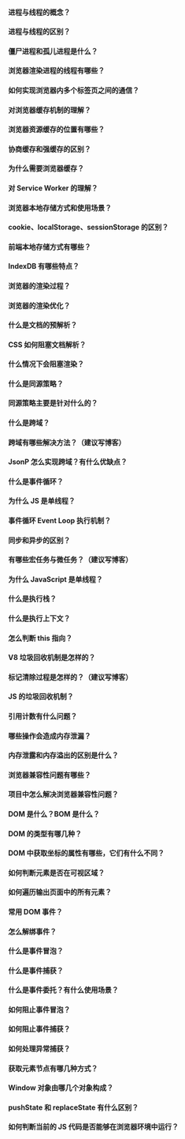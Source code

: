 <!--
 * @Author: Shu Binqi
 * @Date: 2023-02-24 21:15:03
 * @LastEditors: Shu Binqi
 * @LastEditTime: 2023-03-02 22:18:50
 * @Description: 浏览器原理面试题（61题）
 * @Version: 1.0.0
 * @FilePath: \interviewQuestions\ComputerNetwork\浏览器原理.md
-->

#### 进程与线程的概念？

#### 进程与线程的区别？

#### 僵尸进程和孤儿进程是什么？

#### 浏览器渲染进程的线程有哪些？

#### 如何实现浏览器内多个标签页之间的通信？

#### 对浏览器缓存机制的理解？

#### 浏览器资源缓存的位置有哪些？

#### 协商缓存和强缓存的区别？

#### 为什么需要浏览器缓存？

#### 对 Service Worker 的理解？

#### 浏览器本地存储方式和使用场景？

#### cookie、localStorage、sessionStorage 的区别？

#### 前端本地存储方式有哪些？

#### IndexDB 有哪些特点？

#### 浏览器的渲染过程？

#### 浏览器的渲染优化？

#### 什么是文档的预解析？

#### CSS 如何阻塞文档解析？

#### 什么情况下会阻塞渲染？

#### 什么是同源策略？

#### 同源策略主要是针对什么的？

#### 什么是跨域？

#### 跨域有哪些解决方法？（建议写博客）

#### JsonP 怎么实现跨域？有什么优缺点？

#### 什么是事件循环？

#### 为什么 JS 是单线程？

#### 事件循环 Event Loop 执行机制？

#### 同步和异步的区别？

#### 有哪些宏任务与微任务？（建议写博客）

#### 为什么 JavaScript 是单线程？

#### 什么是执行栈？

#### 什么是执行上下文？

#### 怎么判断 this 指向？

#### V8 垃圾回收机制是怎样的？

#### 标记清除过程是怎样的？（建议写博客）

#### JS 的垃圾回收机制？

#### 引用计数有什么问题？

#### 哪些操作会造成内存泄漏？

#### 内存泄露和内存溢出的区别是什么？

#### 浏览器兼容性问题有哪些？

#### 项目中怎么解决浏览器兼容性问题？

#### DOM 是什么？BOM 是什么？

#### DOM 的类型有哪几种？

#### DOM 中获取坐标的属性有哪些，它们有什么不同？

#### 如何判断元素是否在可视区域？

#### 如何遍历输出页面中的所有元素？

#### 常用 DOM 事件？

#### 怎么解绑事件？

#### 什么是事件冒泡？

#### 什么是事件捕获？

#### 什么是事件委托？有什么使用场景？

#### 如何阻止事件冒泡？

#### 如何阻止事件捕获？

#### 如何处理异常捕获？

#### 获取元素节点有哪几种方式？

#### Window 对象由哪几个对象构成？

#### pushState 和 replaceState 有什么区别？

#### 如何判断当前的 JS 代码是否能够在浏览器环境中运行？
